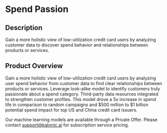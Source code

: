 # Spend Passion

## Description
Gain a more holistic view of low-utilization credit card users by analyzing customer data to discover spend behavior and relationships between products or services. 

## Product Overview
Gain a more holistic view of low-utilization credit card users by analyzing user spend behavior from customer data to find clear relationships between products or services. Leverage look-alike model to identify customers truly passionate about a spend category. Third-party data resources integrated to strengthen customer profiles. This model drove a 5x increase in spend life in comparison to random campaigns and $500 million to $1 billion potential spend impact for top US and China credit card issuers. 

Our machine learning models are available through a Private Offer. Please contact support@katonic.ai for subscription service pricing.
